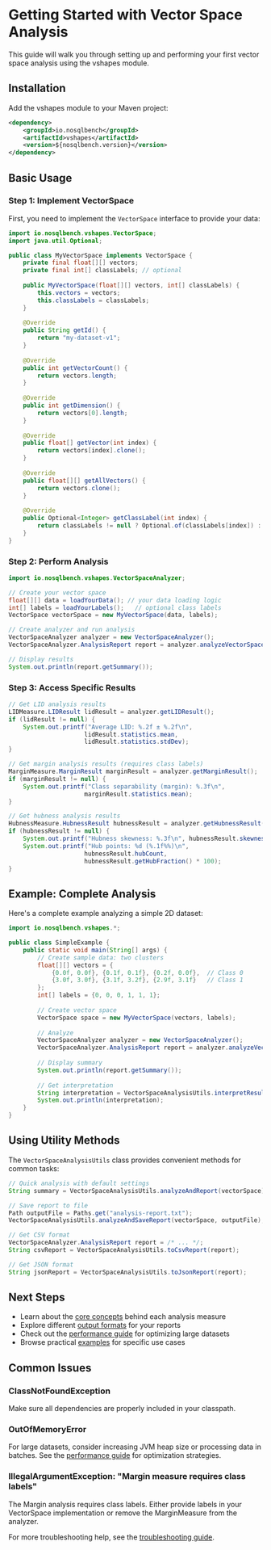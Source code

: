 # Getting Started with Vector Space Analysis

This guide will walk you through setting up and performing your first vector space analysis using the vshapes module.

## Installation

Add the vshapes module to your Maven project:

```xml
<dependency>
    <groupId>io.nosqlbench</groupId>
    <artifactId>vshapes</artifactId>
    <version>${nosqlbench.version}</version>
</dependency>
```

## Basic Usage

### Step 1: Implement VectorSpace

First, you need to implement the `VectorSpace` interface to provide your data:

```java
import io.nosqlbench.vshapes.VectorSpace;
import java.util.Optional;

public class MyVectorSpace implements VectorSpace {
    private final float[][] vectors;
    private final int[] classLabels; // optional
    
    public MyVectorSpace(float[][] vectors, int[] classLabels) {
        this.vectors = vectors;
        this.classLabels = classLabels;
    }
    
    @Override
    public String getId() {
        return "my-dataset-v1";
    }
    
    @Override
    public int getVectorCount() {
        return vectors.length;
    }
    
    @Override
    public int getDimension() {
        return vectors[0].length;
    }
    
    @Override
    public float[] getVector(int index) {
        return vectors[index].clone();
    }
    
    @Override
    public float[][] getAllVectors() {
        return vectors.clone();
    }
    
    @Override
    public Optional<Integer> getClassLabel(int index) {
        return classLabels != null ? Optional.of(classLabels[index]) : Optional.empty();
    }
}
```

### Step 2: Perform Analysis

```java
import io.nosqlbench.vshapes.VectorSpaceAnalyzer;

// Create your vector space
float[][] data = loadYourData(); // your data loading logic
int[] labels = loadYourLabels();   // optional class labels
VectorSpace vectorSpace = new MyVectorSpace(data, labels);

// Create analyzer and run analysis
VectorSpaceAnalyzer analyzer = new VectorSpaceAnalyzer();
VectorSpaceAnalyzer.AnalysisReport report = analyzer.analyzeVectorSpace(vectorSpace);

// Display results
System.out.println(report.getSummary());
```

### Step 3: Access Specific Results

```java
// Get LID analysis results
LIDMeasure.LIDResult lidResult = analyzer.getLIDResult();
if (lidResult != null) {
    System.out.printf("Average LID: %.2f ± %.2f\n", 
                     lidResult.statistics.mean, 
                     lidResult.statistics.stdDev);
}

// Get margin analysis results (requires class labels)
MarginMeasure.MarginResult marginResult = analyzer.getMarginResult();
if (marginResult != null) {
    System.out.printf("Class separability (margin): %.3f\n", 
                     marginResult.statistics.mean);
}

// Get hubness analysis results
HubnessMeasure.HubnessResult hubnessResult = analyzer.getHubnessResult();
if (hubnessResult != null) {
    System.out.printf("Hubness skewness: %.3f\n", hubnessResult.skewness);
    System.out.printf("Hub points: %d (%.1f%%)\n", 
                     hubnessResult.hubCount, 
                     hubnessResult.getHubFraction() * 100);
}
```

## Example: Complete Analysis

Here's a complete example analyzing a simple 2D dataset:

```java
import io.nosqlbench.vshapes.*;

public class SimpleExample {
    public static void main(String[] args) {
        // Create sample data: two clusters
        float[][] vectors = {
            {0.0f, 0.0f}, {0.1f, 0.1f}, {0.2f, 0.0f},  // Class 0
            {3.0f, 3.0f}, {3.1f, 3.2f}, {2.9f, 3.1f}   // Class 1
        };
        int[] labels = {0, 0, 0, 1, 1, 1};
        
        // Create vector space
        VectorSpace space = new MyVectorSpace(vectors, labels);
        
        // Analyze
        VectorSpaceAnalyzer analyzer = new VectorSpaceAnalyzer();
        VectorSpaceAnalyzer.AnalysisReport report = analyzer.analyzeVectorSpace(space);
        
        // Display summary
        System.out.println(report.getSummary());
        
        // Get interpretation
        String interpretation = VectorSpaceAnalysisUtils.interpretResults(report);
        System.out.println(interpretation);
    }
}
```

## Using Utility Methods

The `VectorSpaceAnalysisUtils` class provides convenient methods for common tasks:

```java
// Quick analysis with default settings
String summary = VectorSpaceAnalysisUtils.analyzeAndReport(vectorSpace);

// Save report to file
Path outputFile = Paths.get("analysis-report.txt");
VectorSpaceAnalysisUtils.analyzeAndSaveReport(vectorSpace, outputFile);

// Get CSV format
VectorSpaceAnalyzer.AnalysisReport report = /* ... */;
String csvReport = VectorSpaceAnalysisUtils.toCsvReport(report);

// Get JSON format
String jsonReport = VectorSpaceAnalysisUtils.toJsonReport(report);
```

## Next Steps

- Learn about the [core concepts](core-concepts.md) behind each analysis measure
- Explore different [output formats](output-formats.md) for your reports
- Check out the [performance guide](performance-guide.md) for optimizing large datasets
- Browse practical [examples](examples/) for specific use cases

## Common Issues

### ClassNotFoundException
Make sure all dependencies are properly included in your classpath.

### OutOfMemoryError
For large datasets, consider increasing JVM heap size or processing data in batches. See the [performance guide](performance-guide.md) for optimization strategies.

### IllegalArgumentException: "Margin measure requires class labels"
The Margin analysis requires class labels. Either provide labels in your VectorSpace implementation or remove the MarginMeasure from the analyzer.

For more troubleshooting help, see the [troubleshooting guide](troubleshooting.md).